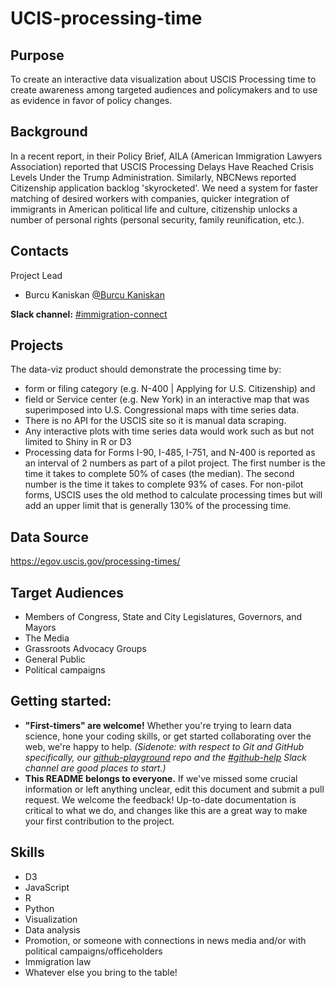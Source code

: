# UCIS-processing-time

## Purpose
To create an interactive data visualization about USCIS Processing time to create awareness among targeted audiences and policymakers and to use as evidence in favor of policy changes.

## Background
In a recent report, in their Policy Brief, AILA (American Immigration Lawyers Association) reported that USCIS Processing Delays Have Reached Crisis Levels Under the Trump Administration. Similarly, NBCNews reported Citizenship application backlog 'skyrocketed'. We need a system for faster matching of desired workers with companies, quicker integration of immigrants in American political life and culture, citizenship unlocks a number of personal rights (personal security, family reunification, etc.).

## Contacts

Project Lead
* Burcu Kaniskan [@Burcu Kaniskan ](https://datafordemocracy.slack.com/messages/U94BSN2MC/)

**Slack channel:** [#immigration-connect](https://datafordemocracy.slack.com/messages/immigration-connect/)

## Projects

The data-viz product should demonstrate the processing time by:
* form or filing category (e.g. N-400 | Applying for U.S. Citizenship) and
* field or Service center (e.g. New York)
in an interactive map that was superimposed into U.S. Congressional maps with time series data.
* There is no API for the USCIS site so it is manual data scraping.
* Any interactive plots with time series data would work such as but not limited to Shiny in R or D3
* Processing data for Forms I-90, I-485, I-751, and N-400 is reported as an interval of 2 numbers as part of a pilot project. The first number is the time it takes to complete 50% of cases (the median). The second number is the time it takes to complete 93% of cases. For non-pilot forms, USCIS uses the old method to calculate processing times but will add an upper limit that is generally 130% of the processing time.

## Data Source
https://egov.uscis.gov/processing-times/

## Target Audiences
* Members of Congress, State and City Legislatures, Governors, and Mayors
* The Media
* Grassroots Advocacy Groups
* General Public
* Political campaigns

## Getting started:
* **"First-timers" are welcome!** Whether you're trying to learn data science, hone your coding skills, or get started collaborating over the web, we're happy to help. *(Sidenote: with respect to Git and GitHub specifically, our [github-playground](https://github.com/Data4Democracy/github-playground) repo and the [#github-help](https://datafordemocracy.slack.com/messages/github-help/) Slack channel are good places to start.)*
* **This README belongs to everyone.** If we've missed some crucial information or left anything unclear, edit this document and submit a pull request. We welcome the feedback! Up-to-date documentation is critical to what we do, and changes like this are a great way to make your first contribution to the project.

## Skills

* D3
* JavaScript
* R
* Python
* Visualization
* Data analysis
* Promotion, or someone with connections in news media and/or with political campaigns/officeholders
* Immigration law
* Whatever else you bring to the table!
